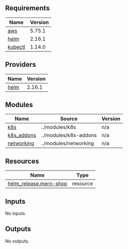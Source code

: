 ## Requirements

| Name | Version |
|------|---------|
| <a name="requirement_aws"></a> [aws](#requirement\_aws) | 5.75.1 |
| <a name="requirement_helm"></a> [helm](#requirement\_helm) | 2.16.1 |
| <a name="requirement_kubectl"></a> [kubectl](#requirement\_kubectl) | 1.14.0 |

## Providers

| Name | Version |
|------|---------|
| <a name="provider_helm"></a> [helm](#provider\_helm) | 2.16.1 |

## Modules

| Name | Source | Version |
|------|--------|---------|
| <a name="module_k8s"></a> [k8s](#module\_k8s) | ../modules/k8s | n/a |
| <a name="module_k8s_addons"></a> [k8s\_addons](#module\_k8s\_addons) | ../modules/k8s-addons | n/a |
| <a name="module_networking"></a> [networking](#module\_networking) | ../modules/networking | n/a |

## Resources

| Name | Type |
|------|------|
| [helm_release.mern-shop](https://registry.terraform.io/providers/hashicorp/helm/2.16.1/docs/resources/release) | resource |

## Inputs

No inputs.

## Outputs

No outputs.

